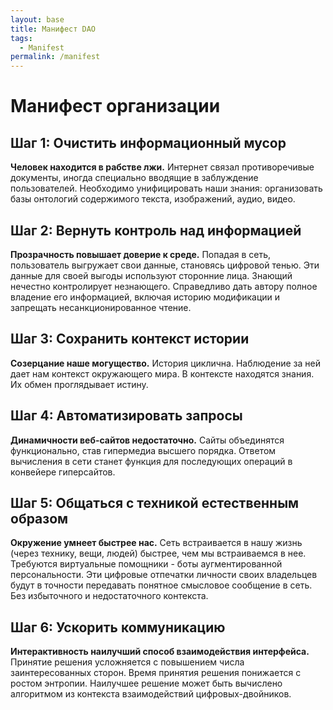```yaml
---
layout: base
title: Манифест DAO
tags:
  - Manifest
permalink: /manifest
---
```


# Манифест организации

## Шаг 1: Очистить информационный мусор
**Человек находится в рабстве лжи.**
Интернет связал противоречивые документы, иногда специально вводящие в заблуждение пользователей. Необходимо унифицировать наши знания: организовать базы онтологий содержимого текста, изображений, аудио, видео.

## Шаг 2: Вернуть контроль над информацией
**Прозрачность повышает доверие к среде.**
Попадая в сеть, пользователь выгружает свои данные, становясь цифровой тенью. Эти данные для своей выгоды используют сторонние лица. Знающий нечестно контролирует незнающего. Справедливо дать автору полное владение его информацией, включая историю модификации и запрещать несанкционированное чтение.

## Шаг 3: Сохранить контекст истории
**Созерцание наше могущество.**
История циклична. Наблюдение за ней дает нам контекст окружающего мира. В контексте находятся знания. Их обмен проглядывает истину. 

## Шаг 4: Автоматизировать запросы
**Динамичности веб-сайтов недостаточно.** 
Сайты объединятся функционально, став гипермедиа высшего порядка. Ответом вычисления в сети станет функция для последующих операций в конвейере гиперсайтов.

## Шаг 5: Общаться с техникой естественным образом
**Окружение умнеет быстрее нас.**
Сеть встраивается в нашу жизнь (через технику, вещи, людей) быстрее, чем мы встраиваемся в нее. Требуются виртуальные помощники - боты аугментированной персональности. Эти цифровые отпечатки личности своих владельцев будут в точности передавать понятное смысловое сообщение в сеть. Без избыточного и недостаточного контекста.

## Шаг 6: Ускорить коммуникацию
**Интерактивность наилучший способ взаимодействия интерфейса.**
Принятие решения усложняется с повышением числа заинтересованных сторон. Время принятия решения понижается с ростом энтропии. Наилучшее решение может быть вычислено алгоритмом из контекста взаимодействий цифровых-двойников.
